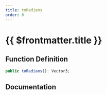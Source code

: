```yaml
---
title: toRadians
order: 0
---
```


# {{ $frontmatter.title }}

## Function Definition

```ts
public toRadians(): Vector3;
```

## Documentation

<!--@include: ./parts/toRadians.md-->
